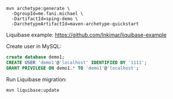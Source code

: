 

```
mvn archetype:generate \
  -DgroupId=me.fani.michael \
  -DartifactId=sping-demo \
  -DarchetypeArtifactId=maven-archetype-quickstart
```

Liquibase example: https://github.com/Inkimar/liquibase-example

Create user in MySQL:

```sql
create database demo1;
CREATE USER 'demo1'@'localhost' IDENTIFIED BY '1111';
GRANT PRIVILEGE ON demo1.* TO 'demo1'@'localhost';
```

Run Liquibase migration:

```
mvn liquibase:update
```